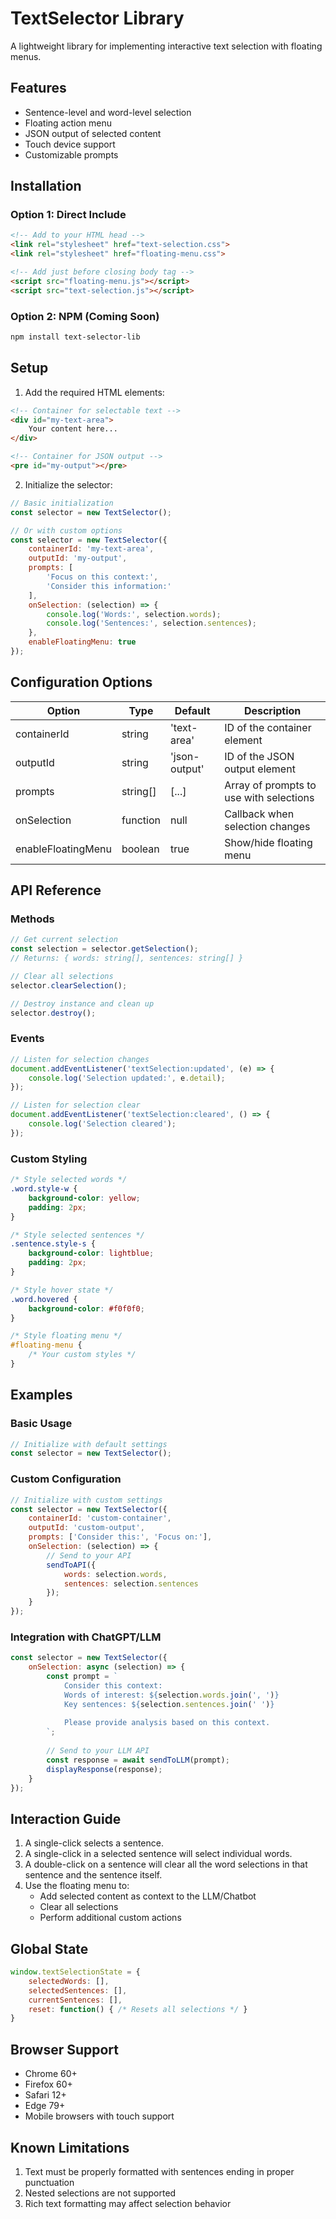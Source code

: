 # TextSelector Library

A lightweight library for implementing interactive text selection with floating menus.

## Features
- Sentence-level and word-level selection
- Floating action menu
- JSON output of selected content
- Touch device support
- Customizable prompts

## Installation

### Option 1: Direct Include
```html
<!-- Add to your HTML head -->
<link rel="stylesheet" href="text-selection.css">
<link rel="stylesheet" href="floating-menu.css">

<!-- Add just before closing body tag -->
<script src="floating-menu.js"></script>
<script src="text-selection.js"></script>
```

### Option 2: NPM (Coming Soon)
```bash
npm install text-selector-lib
```

## Setup

1. Add the required HTML elements:
```html
<!-- Container for selectable text -->
<div id="my-text-area">
    Your content here...
</div>

<!-- Container for JSON output -->
<pre id="my-output"></pre>
```

2. Initialize the selector:
```javascript
// Basic initialization
const selector = new TextSelector();

// Or with custom options
const selector = new TextSelector({
    containerId: 'my-text-area',
    outputId: 'my-output',
    prompts: [
        'Focus on this context:',
        'Consider this information:'
    ],
    onSelection: (selection) => {
        console.log('Words:', selection.words);
        console.log('Sentences:', selection.sentences);
    },
    enableFloatingMenu: true
});
```

## Configuration Options

| Option | Type | Default | Description |
|--------|------|---------|-------------|
| containerId | string | 'text-area' | ID of the container element |
| outputId | string | 'json-output' | ID of the JSON output element |
| prompts | string[] | [...] | Array of prompts to use with selections |
| onSelection | function | null | Callback when selection changes |
| enableFloatingMenu | boolean | true | Show/hide floating menu |

## API Reference

### Methods
```javascript
// Get current selection
const selection = selector.getSelection();
// Returns: { words: string[], sentences: string[] }

// Clear all selections
selector.clearSelection();

// Destroy instance and clean up
selector.destroy();
```

### Events
```javascript
// Listen for selection changes
document.addEventListener('textSelection:updated', (e) => {
    console.log('Selection updated:', e.detail);
});

// Listen for selection clear
document.addEventListener('textSelection:cleared', () => {
    console.log('Selection cleared');
});
```

### Custom Styling
```css
/* Style selected words */
.word.style-w {
    background-color: yellow;
    padding: 2px;
}

/* Style selected sentences */
.sentence.style-s {
    background-color: lightblue;
    padding: 2px;
}

/* Style hover state */
.word.hovered {
    background-color: #f0f0f0;
}

/* Style floating menu */
#floating-menu {
    /* Your custom styles */
}
```

## Examples

### Basic Usage
```javascript
// Initialize with default settings
const selector = new TextSelector();
```

### Custom Configuration
```javascript
// Initialize with custom settings
const selector = new TextSelector({
    containerId: 'custom-container',
    outputId: 'custom-output',
    prompts: ['Consider this:', 'Focus on:'],
    onSelection: (selection) => {
        // Send to your API
        sendToAPI({
            words: selection.words,
            sentences: selection.sentences
        });
    }
});
```

### Integration with ChatGPT/LLM
```javascript
const selector = new TextSelector({
    onSelection: async (selection) => {
        const prompt = `
            Consider this context:
            Words of interest: ${selection.words.join(', ')}
            Key sentences: ${selection.sentences.join(' ')}
            
            Please provide analysis based on this context.
        `;
        
        // Send to your LLM API
        const response = await sendToLLM(prompt);
        displayResponse(response);
    }
});
```

## Interaction Guide
1. A single-click selects a sentence.
2. A single-click in a selected sentence will select individual words.
3. A double-click on a sentence will clear all the word selections in that sentence and the sentence itself.
4. Use the floating menu to:
   - Add selected content as context to the LLM/Chatbot
   - Clear all selections
   - Perform additional custom actions

## Global State
```javascript
window.textSelectionState = {
    selectedWords: [],
    selectedSentences: [],
    currentSentences: [],
    reset: function() { /* Resets all selections */ }
}
```

## Browser Support
- Chrome 60+
- Firefox 60+
- Safari 12+
- Edge 79+
- Mobile browsers with touch support

## Known Limitations
1. Text must be properly formatted with sentences ending in proper punctuation
2. Nested selections are not supported
3. Rich text formatting may affect selection behavior
